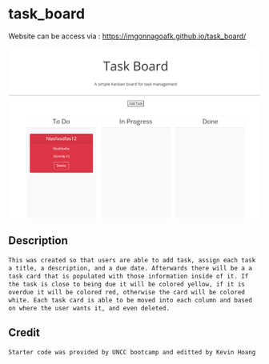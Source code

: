 # task_board

Website can be access via : https://imgonnagoafk.github.io/task_board/

![alt text](./assets/images/example.png)

## Description
    This was created so that users are able to add task, assign each task a title, a description, and a due date. Afterwards there will be a a task card that is populated with those information inside of it. If the task is close to being due it will be colored yellow, if it is overdue it will be colored red, otherwise the card will be colored white. Each task card is able to be moved into each column and based on where the user wants it, and even deleted.



## Credit
    Starter code was provided by UNCC bootcamp and editted by Kevin Hoang